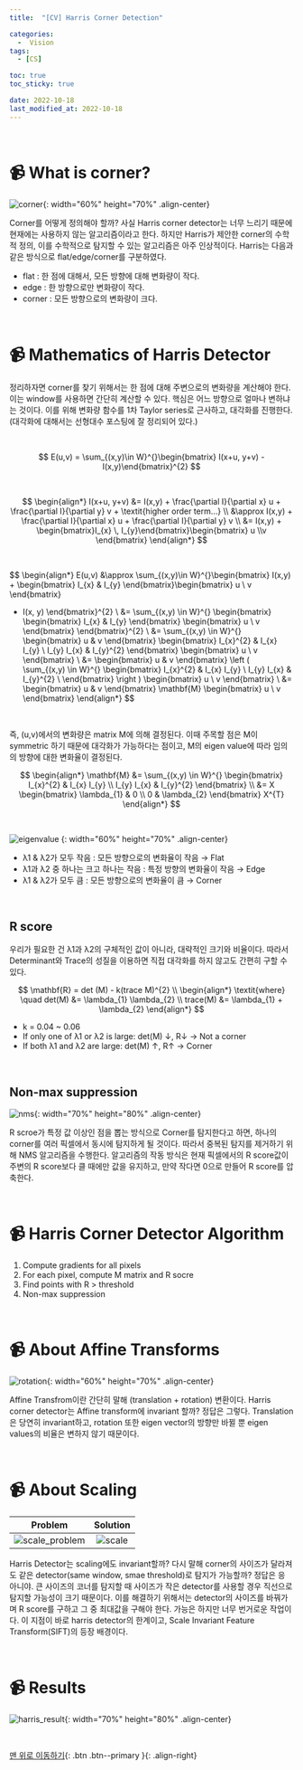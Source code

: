 ```yaml
---
title:  "[CV] Harris Corner Detection" 

categories:
  -  Vision
tags:
  - [CS]

toc: true
toc_sticky: true

date: 2022-10-18
last_modified_at: 2022-10-18
---
```


<br>

# 📹 What is corner?

![corner](https://user-images.githubusercontent.com/96368476/196334721-06ca080a-f9c8-4f43-957b-ad900bedef52.png){: width="60%" height="70%" .align-center}

Corner를 어떻게 정의해야 할까? 사실 Harris corner detector는 너무 느리기 때문에 현재에는 사용하지 않는 알고리즘이라고 한다. 하지만 Harris가 제안한 corner의 수학적 정의, 이를 수학적으로 탐지할 수 있는 알고리즘은 아주 인상적이다. Harris는 다음과 같은 방식으로 flat/edge/corner를 구분하였다.

- flat : 한 점에 대해서, 모든 방향에 대해 변화량이 작다.
- edge : 한 방향으로만 변화량이 작다.
- corner : 모든 방향으로의 변화량이 크다.


<br>


# 📹 Mathematics of Harris Detector

정리하자면 corner를 찾기 위해서는 한 점에 대해 주변으로의 변화량을 계산해야 한다. 이는 window를 사용하면 간단히 계산할 수 있다. 핵심은 어느 방향으로 얼마나 변하냐는 것이다. 이를 위해 변화량 함수를 1차 Taylor series로 근사하고, 대각화를 진행한다. (대각화에 대해서는 선형대수 포스팅에 잘 정리되어 있다.) 

<br>

$$ E(u,v) = \sum_{(x,y)\in W}^{}\begin{bmatrix} I(x+u, y+v) - I(x,y)\end{bmatrix}^{2} $$

<br>

$$ \begin{align*} 
I(x+u, y+v) &= I(x,y) + \frac{\partial I}{\partial x} u + \frac{\partial I}{\partial y} v + \textit{higher order term...} \\ &\approx I(x,y) + \frac{\partial I}{\partial x} u + \frac{\partial I}{\partial y} v \\ &= I(x,y) + \begin{bmatrix}I_{x} \, I_{y}\end{bmatrix}\begin{bmatrix} u \\v \end{bmatrix}
\end{align*} $$

<br>

$$ \begin{align*}
E(u,v) &\approx \sum_{(x,y)\in W}^{}\begin{bmatrix} I(x,y) + \begin{bmatrix}
I_{x} & I_{y} \end{bmatrix}\begin{bmatrix} u \\ v \end{bmatrix}
- I(x, y)
\end{bmatrix}^{2} \\ 
&= \sum_{(x,y) \in W}^{} \begin{bmatrix} \begin{bmatrix}
I_{x} & I_{y} \end{bmatrix} \begin{bmatrix} u \\ v \end{bmatrix}
\end{bmatrix}^{2} \\
&= \sum_{(x,y) \in W}^{} \begin{bmatrix} u & v \end{bmatrix} \begin{bmatrix}
I_{x}^{2} & I_{x} I_{y} \\ I_{y} I_{x} & I_{y}^{2} \end{bmatrix}
\begin{bmatrix} u \\ v \end{bmatrix} \\
&= \begin{bmatrix} u & v \end{bmatrix} 
\left ( \sum_{(x,y) \in W}^{} \begin{bmatrix}
I_{x}^{2} & I_{x} I_{y} \\
I_{y} I_{x} & I_{y}^{2} \\
\end{bmatrix} \right )
\begin{bmatrix} u \\ v \end{bmatrix} \\
&= \begin{bmatrix} u & v \end{bmatrix} 
\mathbf{M}
\begin{bmatrix} u \\ v \end{bmatrix}
\end{align*} $$

<br>

즉, (u,v)에서의 변화량은 matrix M에 의해 결정된다. 이때 주목할 점은 M이 symmetric 하기 때문에 대각화가 가능하다는 점이고, M의 eigen value에 따라 임의의 방향에 대한 변화율이 결정된다. <br>

$$ \begin{align*}
\mathbf{M} &= \sum_{(x,y) \in W}^{} \begin{bmatrix}
I_{x}^{2} & I_{x} I_{y} \\ I_{y} I_{x} & I_{y}^{2} 
\end{bmatrix} \\
&= X \begin{bmatrix}
\lambda_{1} & 0 \\ 0 & \lambda_{2} 
\end{bmatrix}
X^{T}
\end{align*} $$

<br>

![eigenvalue](https://user-images.githubusercontent.com/96368476/196435479-d965456b-51be-45ad-a0eb-92dc7eb5cd8b.png)
{: width="60%" height="70%" .align-center}

- λ1 & λ2가 모두 작음 : 모든 방향으로의 변화율이 작음 → Flat
- λ1과 λ2 중 하나는 크고 하나는 작음 : 특정 방향의 변화율이 작음 → Edge
- λ1 & λ2가 모두 큼 : 모든 방향으로의 변화율이 큼 → Corner

<br>

## R score

우리가 필요한 건 λ1과 λ2의 구체적인 값이 아니라, 대략적인 크기와 비율이다. 따라서 Determinant와 Trace의 성질을 이용하면 직접 대각화를 하지 않고도 간편히 구할 수 있다.

$$ \mathbf{R} = det (M) - k(trace M)^{2} \\ 
\begin{align*}
\textit{where} \quad det(M) &= \lambda_{1} \lambda_{2} \\
trace(M) &= \lambda_{1} + \lambda_{2}
\end{align*} $$

- k = 0.04 ~ 0.06
- If only one of λ1 or λ2 is large: det(M) ↓, R↓ -> Not a corner
- If both λ1 and λ2 are large: det(M) ↑, R↑ -> Corner


<br>

## Non-max suppression

![nms](https://user-images.githubusercontent.com/96368476/196445146-114fdbd2-ba21-4e9c-8bdf-70eb21135644.png){: width="70%" height="80%" .align-center}

R scroe가 특정 값 이상인 점을 뽑는 방식으로 Corner를 탐지한다고 하면, 하나의 corner를 여러 픽셀에서 동시에 탐지하게 될 것이다. 따라서 중복된 탐지를 제거하기 위해 NMS 알고리즘을 수행한다.
알고리즘의 작동 방식은 현재 픽셀에서의 R score값이 주변의 R score보다 클 때에만 값을 유지하고, 만약 작다면 0으로 만들어 R score를 압축한다.


<br>


# 📹 Harris Corner Detector Algorithm

1. Compute gradients for all pixels
2. For each pixel, compute M matrix and R socre
3. Find points with R > threshold
4. Non-max suppression



<br>


# 📹 About Affine Transforms

![rotation](https://user-images.githubusercontent.com/96368476/196452125-141fbd59-6f90-4781-81e8-a36323f44460.png){: width="60%" height="70%" .align-center}

Affine Transfrom이란 간단히 말해 (translation + rotation) 변환이다. Harris corner detector는 Affine transform에 invariant 할까? 정답은 그렇다. Translation은 당연히 invariant하고, rotation 또한 eigen vector의 방향만 바뀔 뿐 eigen values의 비율은 변하지 않기 때문이다.

<br>


# 📹 About Scaling

| Problem | Solution |
|:-:|:-:|
|![scale_problem](https://user-images.githubusercontent.com/96368476/196459870-42ad1ecc-8757-474b-ae98-3776b68ce51f.png)|![scale](https://user-images.githubusercontent.com/96368476/196461402-fc1e3e7d-9d79-4d7d-b926-fe0ab9364ba2.png)|


Harris Detector는 scaling에도 invariant할까? 다시 말해 corner의 사이즈가 달라져도 같은 detector(same window, smae threshold)로 탐지가 가능할까? 정답은 응 아니야. 큰 사이즈의 코너를 탐지할 때 사이즈가 작은 detector를 사용할 경우 직선으로 탐지할 가능성이 크기 때문이다. 이를 해결하기 위해서는 detector의 사이즈를 바꿔가며 R score를 구하고 그 중 최대값을 구해야 한다. 가능은 하지만 너무 번거로운 작업이다. 이 지점이 바로 harris detector의 한계이고, Scale Invariant Feature Transform(SIFT)의 등장 배경이다.

<br>


# 📹 Results

![harris_result](https://user-images.githubusercontent.com/96368476/196448239-8f783344-5865-4d80-bf1f-d345ff6f44d2.jpeg){: width="70%" height="80%" .align-center}



<br>




[맨 위로 이동하기](#){: .btn .btn--primary }{: .align-right}